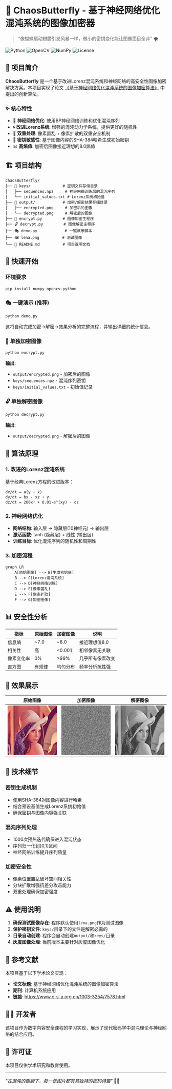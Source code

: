 # 🦋 ChaosButterfly - 基于神经网络优化混沌系统的图像加密器

> "像蝴蝶扇动翅膀引发风暴一样，微小的密钥变化能让图像面目全非" 🌪️

![Python](https://img.shields.io/badge/Python-3.7+-blue.svg)
![OpenCV](https://img.shields.io/badge/OpenCV-4.0+-green.svg)
![NumPy](https://img.shields.io/badge/NumPy-Latest-orange.svg)
![License](https://img.shields.io/badge/License-Academic-red.svg)

## 🎯 项目简介

**ChaosButterfly** 是一个基于改进Lorenz混沌系统和神经网络的高安全性图像加密解决方案。本项目实现了论文 [《基于神经网络优化混沌系统的图像加密算法》](https://www.c-s-a.org.cn/1003-3254/7578.html) 中提出的创新算法。

### ✨ 核心特性

- 🧠 **神经网络优化**: 使用BP神经网络训练和优化混沌序列
- 🌀 **改进Lorenz系统**: 增强的混沌动力学系统，提供更好的随机性
- 🔀 **双重处理**: 像素置乱 + 像素扩散的双重安全机制
- 🔐 **密钥敏感性**: 基于图像内容的SHA-384哈希生成初始密钥
- 📊 **高熵值**: 加密后图像接近理想的8.0熵值

## 🏗️ 项目结构

```
ChaosButterfly/
├── 📁 keys/              # 密钥文件存储目录
│   ├── sequences.npz     # 神经网络训练后的混沌序列
│   └── initial_values.txt # Lorenz系统初始值
├── 📁 output/            # 加密/解密结果存储目录
│   ├── encrypted.png     # 加密后的图像
│   └── decrypted.png     # 解密后的图像
├── 🐍 encrypt.py         # 图像加密主程序
├── 🔓 decrypt.py         # 图像解密主程序
├── 🎭 demo.py            # 一键演示脚本
├── 🖼️ lena.png          # 测试图像
└── 📖 README.md          # 项目说明文档
```

## 🚀 快速开始

### 环境要求

```bash
pip install numpy opencv-python
```

### 🎭 一键演示 (推荐)

```bash
python demo.py
```

这将自动完成加密→解密→效果分析的完整流程，并输出详细的统计信息。

### 🔐 单独加密图像

```bash
python encrypt.py
```

**输出:**
- `output/encrypted.png` - 加密后的图像
- `keys/sequences.npz` - 混沌序列密钥
- `keys/initial_values.txt` - 初始值记录

### 🔓 单独解密图像

```bash
python decrypt.py
```

**输出:**
- `output/decrypted.png` - 解密后的图像

## 🧮 算法原理

### 1. 改进的Lorenz混沌系统

基于经典Lorenz方程的改进版本：

```
dx/dt = a(y - x)
dy/dt = bx - xz + y  
dz/dt = 200x² + 0.01·e^(xy) - cz
```

### 2. 神经网络优化

- **网络结构**: 输入层 → 隐藏层(10神经元) → 输出层
- **激活函数**: tanh (隐藏层) + 线性 (输出层)
- **训练目标**: 优化混沌序列的随机性和周期性

### 3. 加密流程

```mermaid
graph LR
    A[原始图像] --> B[生成初始值]
    B --> C[Lorenz混沌系统]
    C --> D[神经网络训练]
    D --> E[像素置乱]
    E --> F[像素扩散]
    F --> G[加密图像]
```

## 📊 安全性分析

| 指标 | 原始图像 | 加密图像 | 说明 |
|------|----------|----------|------|
| 信息熵 | ~7.0 | ~8.0 | 接近理想值8.0 |
| 相关性 | 高 | <0.001 | 相邻像素无关联 |
| 像素变化率 | 0% | >99% | 几乎所有像素改变 |
| 直方图 | 有规律 | 均匀分布 | 频率分析抗性强 |

## 🎨 效果展示

| 原始图像 | 加密图像 | 解密图像 |
|----------|----------|----------|
| ![原图](lena.png) | ![加密](output/encrypted.png) | ![解密](output/decrypted.png) |

## 🔬 技术细节

### 密钥生成机制
- 使用SHA-384对图像内容进行哈希
- 结合预设基值生成Lorenz系统初始值
- 确保密钥与图像内容强关联

### 混沌序列处理
- 1000次预热迭代确保进入混沌状态
- 序列归一化到[0,1]区间
- 神经网络训练提升序列质量

### 加密安全性
- 像素位置置乱破坏空间相关性
- 分块扩散增强抗差分攻击能力
- 双重处理确保加密强度

## ⚠️ 使用说明

1. **确保测试图像存在**: 程序默认使用`lena.png`作为测试图像
2. **保护密钥文件**: `keys/`目录下的文件是解密必需的
3. **目录自动创建**: 程序会自动创建`output/`和`keys/`目录
4. **灰度图像处理**: 当前版本主要针对灰度图像优化

## 📖 参考文献

本项目基于以下学术论文实现：
- **论文标题**: 基于神经网络优化混沌系统的图像加密算法
- **期刊**: 计算机系统应用
- **链接**: https://www.c-s-a.org.cn/1003-3254/7578.html

## 👨‍💻 开发者

该项目作为数字内容安全课程的学习实现，展示了现代密码学中混沌理论与神经网络的结合应用。

## 📄 许可证

本项目仅供学术研究和教育使用。

---

*"在混沌的翅膀下，每一张图片都有其独特的密码诗篇"* 🦋✨